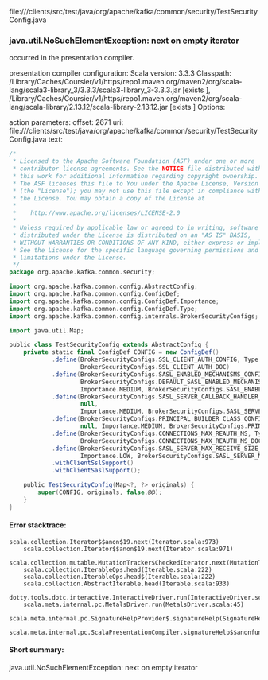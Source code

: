 file://<WORKSPACE>/clients/src/test/java/org/apache/kafka/common/security/TestSecurityConfig.java
### java.util.NoSuchElementException: next on empty iterator

occurred in the presentation compiler.

presentation compiler configuration:
Scala version: 3.3.3
Classpath:
<HOME>/Library/Caches/Coursier/v1/https/repo1.maven.org/maven2/org/scala-lang/scala3-library_3/3.3.3/scala3-library_3-3.3.3.jar [exists ], <HOME>/Library/Caches/Coursier/v1/https/repo1.maven.org/maven2/org/scala-lang/scala-library/2.13.12/scala-library-2.13.12.jar [exists ]
Options:



action parameters:
offset: 2671
uri: file://<WORKSPACE>/clients/src/test/java/org/apache/kafka/common/security/TestSecurityConfig.java
text:
```scala
/*
 * Licensed to the Apache Software Foundation (ASF) under one or more
 * contributor license agreements. See the NOTICE file distributed with
 * this work for additional information regarding copyright ownership.
 * The ASF licenses this file to You under the Apache License, Version 2.0
 * (the "License"); you may not use this file except in compliance with
 * the License. You may obtain a copy of the License at
 *
 *    http://www.apache.org/licenses/LICENSE-2.0
 *
 * Unless required by applicable law or agreed to in writing, software
 * distributed under the License is distributed on an "AS IS" BASIS,
 * WITHOUT WARRANTIES OR CONDITIONS OF ANY KIND, either express or implied.
 * See the License for the specific language governing permissions and
 * limitations under the License.
 */
package org.apache.kafka.common.security;

import org.apache.kafka.common.config.AbstractConfig;
import org.apache.kafka.common.config.ConfigDef;
import org.apache.kafka.common.config.ConfigDef.Importance;
import org.apache.kafka.common.config.ConfigDef.Type;
import org.apache.kafka.common.config.internals.BrokerSecurityConfigs;

import java.util.Map;

public class TestSecurityConfig extends AbstractConfig {
    private static final ConfigDef CONFIG = new ConfigDef()
            .define(BrokerSecurityConfigs.SSL_CLIENT_AUTH_CONFIG, Type.STRING, null, Importance.MEDIUM,
                    BrokerSecurityConfigs.SSL_CLIENT_AUTH_DOC)
            .define(BrokerSecurityConfigs.SASL_ENABLED_MECHANISMS_CONFIG, Type.LIST,
                    BrokerSecurityConfigs.DEFAULT_SASL_ENABLED_MECHANISMS,
                    Importance.MEDIUM, BrokerSecurityConfigs.SASL_ENABLED_MECHANISMS_DOC)
            .define(BrokerSecurityConfigs.SASL_SERVER_CALLBACK_HANDLER_CLASS, Type.CLASS,
                    null,
                    Importance.MEDIUM, BrokerSecurityConfigs.SASL_SERVER_CALLBACK_HANDLER_CLASS_DOC)
            .define(BrokerSecurityConfigs.PRINCIPAL_BUILDER_CLASS_CONFIG, Type.CLASS,
                    null, Importance.MEDIUM, BrokerSecurityConfigs.PRINCIPAL_BUILDER_CLASS_DOC)
            .define(BrokerSecurityConfigs.CONNECTIONS_MAX_REAUTH_MS, Type.LONG, 0L, Importance.MEDIUM,
                    BrokerSecurityConfigs.CONNECTIONS_MAX_REAUTH_MS_DOC)
            .define(BrokerSecurityConfigs.SASL_SERVER_MAX_RECEIVE_SIZE_CONFIG, Type.INT, BrokerSecurityConfigs.DEFAULT_SASL_SERVER_MAX_RECEIVE_SIZE,
                    Importance.LOW, BrokerSecurityConfigs.SASL_SERVER_MAX_RECEIVE_SIZE_DOC)
            .withClientSslSupport()
            .withClientSaslSupport();

    public TestSecurityConfig(Map<?, ?> originals) {
        super(CONFIG, originals, false,@@);
    }
}

```



#### Error stacktrace:

```
scala.collection.Iterator$$anon$19.next(Iterator.scala:973)
	scala.collection.Iterator$$anon$19.next(Iterator.scala:971)
	scala.collection.mutable.MutationTracker$CheckedIterator.next(MutationTracker.scala:76)
	scala.collection.IterableOps.head(Iterable.scala:222)
	scala.collection.IterableOps.head$(Iterable.scala:222)
	scala.collection.AbstractIterable.head(Iterable.scala:933)
	dotty.tools.dotc.interactive.InteractiveDriver.run(InteractiveDriver.scala:168)
	scala.meta.internal.pc.MetalsDriver.run(MetalsDriver.scala:45)
	scala.meta.internal.pc.SignatureHelpProvider$.signatureHelp(SignatureHelpProvider.scala:40)
	scala.meta.internal.pc.ScalaPresentationCompiler.signatureHelp$$anonfun$1(ScalaPresentationCompiler.scala:414)
```
#### Short summary: 

java.util.NoSuchElementException: next on empty iterator